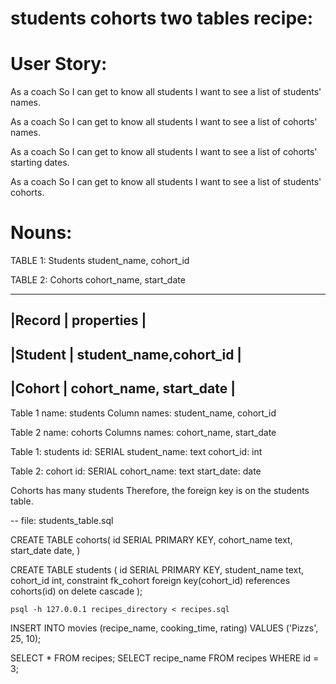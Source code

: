 # students cohorts two tables recipe:

<!-- 1. Extract nouns from the user stories or specification -->
# User Story:
As a coach
So I can get to know all students
I want to see a list of students' names.

As a coach
So I can get to know all students
I want to see a list of cohorts' names.

As a coach
So I can get to know all students
I want to see a list of cohorts' starting dates.

As a coach
So I can get to know all students
I want to see a list of students' cohorts.

# Nouns:
TABLE 1: Students
student_name, cohort_id

TABLE 2: Cohorts
cohort_name, start_date



<!-- 2. Infer the Table Name and Columns -->

---------------------------------------------
|Record  | properties                        |
---------------------------------------------
|Student | student_name,cohort_id           |
---------------------------------------------
|Cohort  | cohort_name, start_date           |
---------------------------------------------


Table 1 name: students
Column names: student_name, cohort_id

Table 2 name: cohorts
Columns names: cohort_name, start_date

<!-- 3. Decide the column types -->

Table 1: students
id: SERIAL
student_name: text
cohort_id: int

Table 2: cohort
id: SERIAL
cohort_name: text
start_date: date

<!-- 5. Relationship -->
Cohorts has many students
Therefore, the foreign key is on the students table. 

<!-- 5. Write the SQL -->

-- file: students_table.sql

CREATE TABLE cohorts(
    id SERIAL PRIMARY KEY, 
    cohort_name text, 
    start_date date, 
)



CREATE TABLE students (
  id SERIAL PRIMARY KEY,
  student_name text,
  cohort_id int, 
  constraint fk_cohort foreign key(cohort_id)
    references cohorts(id)
    on delete cascade
);

<!-- 5. Create the table -->

`psql -h 127.0.0.1 recipes_directory < recipes.sql`

<!-- (1) make sure to run an INSERT query to insert a new movie record, -->

INSERT INTO movies (recipe_name, cooking_time, rating) VALUES ('Pizzs', 25, 10);

<!-- (2) and then a SELECT query to list the records. -->

SELECT * FROM recipes;
SELECT recipe_name FROM recipes WHERE id = 3;